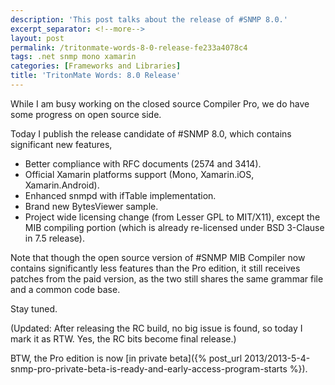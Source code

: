 ```yaml
---
description: 'This post talks about the release of #SNMP 8.0.'
excerpt_separator: <!--more-->
layout: post
permalink: /tritonmate-words-8-0-release-fe233a4078c4
tags: .net snmp mono xamarin
categories: [Frameworks and Libraries]
title: 'TritonMate Words: 8.0 Release'
---
```

While I am busy working on the closed source Compiler Pro, we do have some progress on open source side.

<!--more-->

Today I publish the release candidate of #SNMP 8.0, which contains significant new features,

- Better compliance with RFC documents (2574 and 3414).
- Official Xamarin platforms support (Mono, Xamarin.iOS, Xamarin.Android).
- Enhanced snmpd with ifTable implementation.
- Brand new BytesViewer sample.
- Project wide licensing change (from Lesser GPL to MIT/X11), except the MIB compiling portion (which is already re-licensed under BSD 3-Clause in 7.5 release).

Note that though the open source version of #SNMP MIB Compiler now contains significantly less features than the Pro edition, it still receives patches from the paid version, as the two still shares the same grammar file and a common code base.

Stay tuned.

(Updated: After releasing the RC build, no big issue is found, so today I mark it as RTW. Yes, the RC bits become final release.)

BTW, the Pro edition is now [in private beta]({% post_url 2013/2013-5-4-snmp-pro-private-beta-is-ready-and-early-access-program-starts %}).
